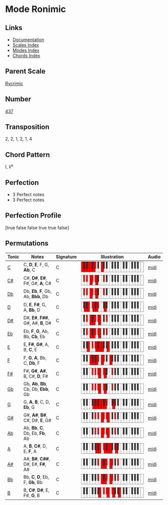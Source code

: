 # Mode Ronimic

## Links

- [Documentation](README.md)
- [Scales Index](Scales.md)
- [Modes Index](Modes.md)
- [Chords Index](Chords.md)

## Parent Scale

[Rycrimic](ScaleRycrimic.md)

## Number

[437](https://ianring.com/musictheory/scales/437)

## Transposition

2, 2, 1, 2, 1, 4

## Chord Pattern

I, ii⁰

## Perfection

- 3 Perfect notes
- 3 Perfect notes

## Perfection Profile

[true false false true true false]

## Permutations

| Tonic | Notes | Signature | Illustration | Audio |
|-------|-------|-----------|--------------|-------|
| [C](ModeCNaturalRonimic.md) | C, **D**, **E**, F, G, **Ab**, C | C | ![CNaturalRonimic](ModeCNaturalRonimic.png) | [midi](https://github.com/edipermadi/music/blob/main/docs/ModeCNaturalRonimic.mid?raw=true) |
| [C#](ModeCSharpRonimic.md) | C#, **D#**, **E#**, F#, G#, **A**, C# | C | ![CSharpRonimic](ModeCSharpRonimic.png) | [midi](https://github.com/edipermadi/music/blob/main/docs/ModeCSharpRonimic.mid?raw=true) |
| [Db](ModeDFlatRonimic.md) | Db, **Eb**, **F**, Gb, Ab, **Bbb**, Db | C | ![DFlatRonimic](ModeDFlatRonimic.png) | [midi](https://github.com/edipermadi/music/blob/main/docs/ModeDFlatRonimic.mid?raw=true) |
| [D](ModeDNaturalRonimic.md) | D, **E**, **F#**, G, A, **Bb**, D | C | ![DNaturalRonimic](ModeDNaturalRonimic.png) | [midi](https://github.com/edipermadi/music/blob/main/docs/ModeDNaturalRonimic.mid?raw=true) |
| [D#](ModeDSharpRonimic.md) | D#, **E#**, **F##**, G#, A#, **B**, D# | C | ![DSharpRonimic](ModeDSharpRonimic.png) | [midi](https://github.com/edipermadi/music/blob/main/docs/ModeDSharpRonimic.mid?raw=true) |
| [Eb](ModeEFlatRonimic.md) | Eb, **F**, **G**, Ab, Bb, **Cb**, Eb | C | ![EFlatRonimic](ModeEFlatRonimic.png) | [midi](https://github.com/edipermadi/music/blob/main/docs/ModeEFlatRonimic.mid?raw=true) |
| [E](ModeENaturalRonimic.md) | E, **F#**, **G#**, A, B, **C**, E | C | ![ENaturalRonimic](ModeENaturalRonimic.png) | [midi](https://github.com/edipermadi/music/blob/main/docs/ModeENaturalRonimic.mid?raw=true) |
| [F](ModeFNaturalRonimic.md) | F, **G**, **A**, Bb, C, **Db**, F | C | ![FNaturalRonimic](ModeFNaturalRonimic.png) | [midi](https://github.com/edipermadi/music/blob/main/docs/ModeFNaturalRonimic.mid?raw=true) |
| [F#](ModeFSharpRonimic.md) | F#, **G#**, **A#**, B, C#, **D**, F# | C | ![FSharpRonimic](ModeFSharpRonimic.png) | [midi](https://github.com/edipermadi/music/blob/main/docs/ModeFSharpRonimic.mid?raw=true) |
| [Gb](ModeGFlatRonimic.md) | Gb, **Ab**, **Bb**, Cb, Db, **Ebb**, Gb | C | ![GFlatRonimic](ModeGFlatRonimic.png) | [midi](https://github.com/edipermadi/music/blob/main/docs/ModeGFlatRonimic.mid?raw=true) |
| [G](ModeGNaturalRonimic.md) | G, **A**, **B**, C, D, **Eb**, G | C | ![GNaturalRonimic](ModeGNaturalRonimic.png) | [midi](https://github.com/edipermadi/music/blob/main/docs/ModeGNaturalRonimic.mid?raw=true) |
| [G#](ModeGSharpRonimic.md) | G#, **A#**, **B#**, C#, D#, **E**, G# | C | ![GSharpRonimic](ModeGSharpRonimic.png) | [midi](https://github.com/edipermadi/music/blob/main/docs/ModeGSharpRonimic.mid?raw=true) |
| [Ab](ModeAFlatRonimic.md) | Ab, **Bb**, **C**, Db, Eb, **Fb**, Ab | C | ![AFlatRonimic](ModeAFlatRonimic.png) | [midi](https://github.com/edipermadi/music/blob/main/docs/ModeAFlatRonimic.mid?raw=true) |
| [A](ModeANaturalRonimic.md) | A, **B**, **C#**, D, E, **F**, A | C | ![ANaturalRonimic](ModeANaturalRonimic.png) | [midi](https://github.com/edipermadi/music/blob/main/docs/ModeANaturalRonimic.mid?raw=true) |
| [A#](ModeASharpRonimic.md) | A#, **B#**, **C##**, D#, E#, **F#**, A# | C | ![ASharpRonimic](ModeASharpRonimic.png) | [midi](https://github.com/edipermadi/music/blob/main/docs/ModeASharpRonimic.mid?raw=true) |
| [Bb](ModeBFlatRonimic.md) | Bb, **C**, **D**, Eb, F, **Gb**, Bb | C | ![BFlatRonimic](ModeBFlatRonimic.png) | [midi](https://github.com/edipermadi/music/blob/main/docs/ModeBFlatRonimic.mid?raw=true) |
| [B](ModeBNaturalRonimic.md) | B, **C#**, **D#**, E, F#, **G**, B | C | ![BNaturalRonimic](ModeBNaturalRonimic.png) | [midi](https://github.com/edipermadi/music/blob/main/docs/ModeBNaturalRonimic.mid?raw=true) |
